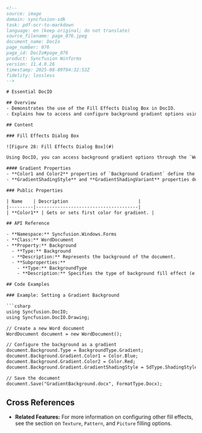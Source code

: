 ```html
<!-- 
source: image
domain: syncfusion-sdk
task: pdf-ocr-to-markdown
language: en (keep original; do not translate)
source_filename: page_076.jpeg
document_name: DocIo
page_number: 076
page_id: DocIo#page_076
product: Syncfusion Winforms
version: 11.4.0.26
timestamp: 2025-08-09T04:32:53Z
fidelity: lossless
-->

# Essential DocIO

## Overview
- Demonstrates the use of the Fill Effects Dialog Box in DocIO.
- Explains how to access and configure background gradient options using the WordDocument.Background.Gradient option.

## Content

### Fill Effects Dialog Box

![Figure 28: Fill Effects Dialog Box](#)

Using DocIO, you can access background gradient options through the `WordDocument.Background.Gradient` option. Background Gradient will be set as the background fill effect when the `WordDocument.Background.Type` option is set to `BackgroundType.Gradient`.

#### Gradient Properties
- **Color1 and Color2** properties of `Background Gradient` define the gradient colors.
- **GradientShadingStyle** and **GradientShadingVariant** properties define the type of the different variants of the gradient.

### Public Properties

| Name    | Description                          |
|---------|--------------------------------------|
| **Color1** | Gets or sets first color for gradient. |

## API Reference

- **Namespace:** Syncfusion.Windows.Forms
- **Class:** WordDocument
- **Property:** Background
  - **Type:** Background
  - **Description:** Represents the background of the document.
  - **Subproperties:**
    - **Type:** BackgroundType
    - **Description:** Specifies the type of background fill effect (e.g., Gradient).

## Code Examples

### Example: Setting a Gradient Background

```csharp
using Syncfusion.DocIO;
using Syncfusion.DocIO.Drawing;

// Create a new Word document
WordDocument document = new WordDocument();

// Configure the background as a gradient
document.Background.Type = BackgroundType.Gradient;
document.Background.Gradient.Color1 = Color.Blue;
document.Background.Gradient.Color2 = Color.Red;
document.Background.Gradient.GradientShadingStyle = SdType.ShadingStyle.DIAGONALUP;

// Save the document
document.Save("GradientBackground.docx", FormatType.Docx);
```

## Cross References
- **Related Features:** For more information on configuring other fill effects, see the section on `Texture`, `Pattern`, and `Picture` filling options.

<!-- tags: [DocIO, WinForms, Gradient, Background, Fill Effects, WordDocument, BackgroundType, GradientShadingStyle, GradientShadingVariant] keywords: [background gradient, DocIO, WinForms, fill effects dialog, gradient properties, color configuration, shading style, gradient variant] -->
```